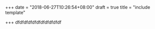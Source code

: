 +++
date = "2018-06-27T10:26:54+08:00"
draft = true
title = "include template"

+++
dfdfdfdfdfdfdfdfdfdfdf